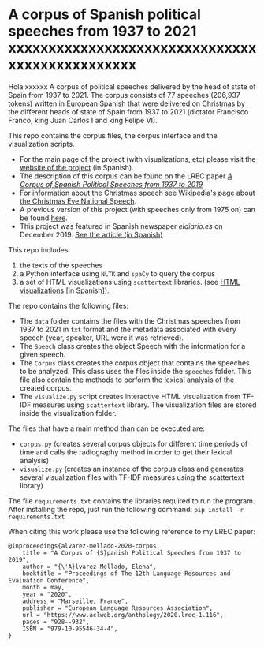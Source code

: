 # A corpus of Spanish political speeches from 1937 to 2021    xxxxxxxxxxxxxxxxxxxxxxxxxxxxxxxxxxxxxxxxxxxxxxx
 
Hola     xxxxxx   A corpus of political speeches delivered by the head of state of Spain from 1937 to 2021. The corpus consists of 77 speeches (206,937 tokens) written in European Spanish that were delivered on Christmas by the different heads of state of Spain from 1937 to 2021 (dictator Francisco Franco, king Juan Carlos I and king Felipe VI). 

This repo contains the corpus files, the corpus interface and the visualization scripts. 

* For the main page of the project (with visualizations, etc) please visit the [website of the project](https://lirondos.github.io/discursos-de-navidad/) (in Spanish).
* The description of this corpus can be found on the LREC paper [*A Corpus of Spanish Political Speeches from 1937 to 2019*](https://www.aclweb.org/anthology/2020.lrec-1.116/)
* For information about the Christmas speech see [Wikipedia's page about the Christmas Eve National Speech](https://en.wikipedia.org/wiki/Christmas_Eve_National_Speech). 
* A previous version of this project (with speeches only from 1975 on) can be found [here](https://github.com/lirondos/orgulloysatisfaccion).
* This project was featured in Spanish newspaper *eldiario.es* on December 2019. [See the article (in Spanish)](https://www.eldiario.es/sociedad/Comunismo-Union-Europea-evolucionado-Navidad_0_977452464.html) 

This repo includes: 
1. the texts of the speeches
2. a Python interface using `NLTK` and `spaCy` to query the corpus 
3. a set of HTML visualizations using `scattertext` libraries. (see [HTML visualizations](https://lirondos.github.io/discursos-de-navidad/) [in Spanish]).

The repo contains the following files: 
* The `data` folder contains the files with the Christmas speeches from 1937 to 2021 in `txt` format and the metadata associated with every speech (year, speaker, URL were it was retrieved).
* The `Speech` class creates the object Speech with the information for a given speech.
* The `Corpus` class creates the corpus object that contains the speeches to be analyzed. This class uses the files inside the `speeches` folder. This file also contain the methods to perform the lexical analysis of the created corpus.
* The `visualize.py` script creates interactive HTML visualization from TF-IDF measures using `scattertext` library. The visualization files are stored inside the visualization folder.

The files that have a main method than can be executed are: 
* `corpus.py` (creates several corpus objects for different time periods of time and calls the radiography method in order to get their lexical analysis)
* `visualize.py` (creates an instance of the corpus class and generates several visualization files with TF-IDF measures using the scattertext library)

The file `requirements.txt` contains the libraries required to run the program. After installing the repo, just run the following command: 
`pip install -r requirements.txt`

When citing this work please use the following reference to my LREC paper: 
```
@inproceedings{alvarez-mellado-2020-corpus,
    title = "A Corpus of {S}panish Political Speeches from 1937 to 2019",
    author = "{\'A}lvarez-Mellado, Elena",
    booktitle = "Proceedings of The 12th Language Resources and Evaluation Conference",
    month = may,
    year = "2020",
    address = "Marseille, France",
    publisher = "European Language Resources Association",
    url = "https://www.aclweb.org/anthology/2020.lrec-1.116",
    pages = "928--932",
    ISBN = "979-10-95546-34-4",
}
```
